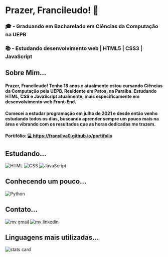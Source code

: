 # Prazer, Francileudo! 👋

### 🎓 - Graduando em Bacharelado em Ciências da Computação na UEPB
### 📚 - Estudando desenvolvimento web | HTML5 | CSS3 | JavaScript

## Sobre Mim...

####  Prazer, Francileudo! Tenho 18 anos e atualmente estou cursando Ciências da Computação pela UEPB. Residente em Patos, na Paraíba. Estudando HTML, CSS e JavaScript atualmente, mais especificamente em desenvolvimento web Front-End.

#### Comecei a estudar programação em julho de 2021 e desde então venho estudando todos os dias, buscando aprender sempre um pouco mais na área e vibrando com os resultados que as horas dedicadas me trazem.

#### Portifólio: <a href="https://fransilva0.github.io/portifolio/">💻 https://fransilva0.github.io/portifolio</a>


## Estudando...

![HTML](https://img.shields.io/badge/HTML5-E34F26?style=for-the-badge&logo=html5&logoColor=white)
![CSS](https://img.shields.io/badge/CSS3-1572B6?style=for-the-badge&logo=css3&logoColor=white)
![JavaScript](https://img.shields.io/badge/JavaScript-F7DF1E?style=for-the-badge&logo=javascript&logoColor=black)

## Conhecendo um pouco...

![Python](https://img.shields.io/badge/Python-FFD43B?style=for-the-badge&logo=python&logoColor=darkgreen)

## Contato...

<a href="mailto:sfrancileudo1@gmail.com"><img src="https://img.shields.io/badge/Gmail-D14836?style=for-the-badge&logo=gmail&logoColor=white" alt="my gmail"></a>
<a href="https://www.linkedin.com/in/francileudo-oliveira/"><img src="https://img.shields.io/badge/LinkedIn-0077B5?style=for-the-badge&logo=linkedin&logoColor=white" alt="my linkedin"></a>

## Linguagens mais utilizadas...

![stats card](https://github-readme-stats.vercel.app/api/top-langs/?username=fransilva0&layout=demo&langs_count=8&theme=highcontrast&title_color=008b8b&text_color=44d9e6&hide_border=true&border_radius=2rem)
